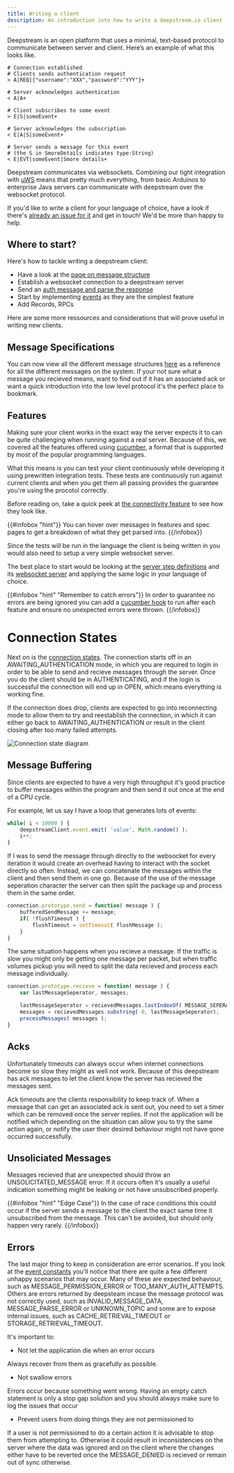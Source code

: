 ```yaml
---
title: Writing a client
description: An introduction into how to write a deepstream.io client
---
```


Deepstream is an open platform that uses a minimal, text-based protocol to communicate between server and client. Here’s an example of what this looks like.

```gherkin
# Connection established
# Clients sends authentication request
> A|REQ|{"username":"XXX","password":"YYY"}+

# Server acknowledges authentication
< A|A+

# Client subscribes to some event
> E|S|someEvent+

# Server acknowledges the subscription
< E|A|S|someEvent+

# Server sends a message for this event
# (the S in SmoreDetails indicates type:String)
< E|EVT|someEvent|Smore details+
```

Deepstream communicates via websockets. Combining our tight integration with [µWS](https://github.com/uWebSockets/uWebSockets) means that pretty much everything, from basic Arduinos to enterprise Java servers can communicate with deepstream over the websocket protocol.

If you'd like to write a client for your language of choice, have a look if there's [already an issue for it](https://github.com/deepstreamIO/deepstream.io/labels/new-client) and get in touch! We'd be more than happy to help.

## Where to start?
Here's how to tackle writing a deepstream client:
- Have a look at the [page on message structure](/info/protocol/message-structure-overview/)
- Establish a websocket connection to a deepstream server
- Send an [auth message and parse the response](/info/specs/connectivity/)
- Start by implementing [events](/info/specs/events/) as they are the simplest feature
- Add Records, RPCs

Here are some more ressources and considerations that will prove useful in writing new clients.

## Message Specifications

You can now view all the different message structures [here](/info/protocol/all-messages/) as a reference for all the different messages on the system. If your not sure what a message you recieved means, want to find out if it has an associated ack or want a quick introduction into the low level protocol it's the perfect place to bookmark.

## Features

Making sure your client works in the exact way the server expects it to can be quite challenging when running against a real server. Because of this, we covered all the features offered using [cucumber](https://cucumber.io/), a format that is supported by most of the popular programming languages.

What this means is you can test your client continuously while developing it using prewritten integration tests. These tests are continuously run against current clients and when you get them all passing provides the guarantee you're using the procotol correctly.

Before reading on, take a quick peek at [the connectivity feature](/info/specs/connectivity/) to see how they look like.

{{#infobox "hint"}}
You can hover over messages in features and spec pages to get a breakdown of what they get parsed into.
{{/infobox}}

Since the tests will be run in the language the client is being written in you would also need to setup a very simple websocket server.

The best place to start would be looking at the [server step definitions](//raw.githubusercontent.com/deepstreamIO/deepstream.io-client-js/master/test-specs/steps/server/step-definition-server.js) and its [websocket server](://raw.githubusercontent.com/deepstreamIO/deepstream.io-client-js/master/test-specs/steps/server/ws-server.js) and applying the same logic in your language of choice.

{{#infobox "hint" "Remember to catch errors"}}
In order to guarantee no errors are being ignored you can add a [cucumber hook](//github.com/cucumber/cucumber/wiki/Hooks) to run after each feature and ensure no unexpected errors were thrown.
{{/infobox}}

# Connection States

Next on is the [connection states](/docs/common/constants/#connection-states). The connection starts off in an AWAITING_AUTHENTICATION mode, in which you are required to login in order to be able to send and recieve messages through the server. Once you do the client should be in AUTHENTICATING, and if the login is successful the connection will end up in OPEN, which means everything is working fine.

If the connection does drop, clients are expected to go into reconnecting mode to allow them to try and reestablish the connection, in which it can either go back to AWAITING_AUTHENTICATION or result in the client closing after too many failed attempts.

![Connection state diagram](connection-state-diagram.png)

## Message Buffering

Since clients are expected to have a very high throughput it's good practice to buffer messages within the program and then send it out once at the end of a CPU cycle.

For example, let us say I have a loop that generates lots of events:

```javascript
while( i < 10000 ) {
    deepstreamClient.event.emit( 'value', Math.random() );
    i++;
}
```

If I was to send the message through directly to the websocket for every iteration it would create an overhead having to interact with the socket directly so often. Instead, we can concatenate the messages within the client and then send them in one go. Because of the use of the message seperation character the server can then split the package up and process them in the same order.

```javascript
connection.prototype.send = function( message ) {
    bufferedSendMessage += message;
    if( !flushTimeout ) {
        flushTimeout = setTimeout( flushMessage );
    }
}
```

The same situation happens when you recieve a message. If the traffic is slow you might only be getting one message per packet, but when traffic volumes pickup you will need to split the data recieved and process each message individually.

```javascript
connection.prototype.recieve = function( message ) {
    var lastMessageSeperator, messages;

    lastMessageSeperator = recievedMessages.lastIndexOf( MESSAGE_SEPERATOR );
    messages = recievedMessages.substring( 0, lastMessageSeperator);
    processMessages( messages );
}
```

## Acks

Unfortunately timeouts can always occur when internet connections become so slow they might as well not work. Because of this deepstream has ack messages to let the client know the server has recieved the messages sent.

Ack timeouts are the clients responsibility to keep track of. When a message that can get an associated ack is sent out, you need to set a timer which can be removed once the server replies. If not the application will be notified which depending on the situation can allow you to try the same action again, or notify the user their desired behaviour might not have gone occurred successfully.

## Unsoliciated Messages

Messages recieved that are unexpected should throw an UNSOLICITATED_MESSAGE error. If it occurs often it's usually a useful indication something might be leaking or not have unsubscribed properly.

{{#infobox "hint" "Edge Case"}}
In the case of race conditions this could occur if the server sends a message to the client the exact same time it unsubscribed from the message. This can't be avoided, but should only happen very rarely.
{{/infobox}}

## Errors

The last major thing to keep in consideration are error scenarios. If you look at the [event constants](/docs/common/constants/#Event) you'll notice that there are quite a few different unhappy scenarios that may occur. Many of these are expected behaviour, such as MESSAGE_PERMISSION_ERROR or TOO_MANY_AUTH_ATTEMPTS. Others are errors returned by deepsteam incase the message protocol was not correctly used, such as INVALID_MESSAGE_DATA, MESSAGE_PARSE_ERROR or UNKNOWN_TOPIC and some are to expose internal issues, such as CACHE_RETRIEVAL_TIMEOUT or STORAGE_RETRIEVAL_TIMEOUT.

It's important to:
* Not let the application die when an error occurs

Always recover from them as gracefully as possible.
* Not swallow errors

Errors occur because something went wrong. Having an empty catch statement
is only a stop gap solution and you should always make sure to log the issues that occur
* Prevent users from doing things they are not permissioned to

If a user is not permissioned to do a certain action it is advisable to stop them from attempting to. Otherwise it could result in inconsistencies on the server where the data was ignored and on the client where the changes either have to be reverted once the MESSAGE_DENIED is recieved or remain out of sync otherwise.
